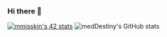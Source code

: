 ### Hi there 👋
<a href="https://github.com/oakoudad/badge42"><img src="https://badge.mediaplus.ma/greenbinary/mmisskin" alt="mmisskin's 42 stats" /></a>
![medDestiny's GitHub stats](https://github-readme-stats.vercel.app/api?username=medDestiny&theme=algolia&show_icons=true)

<!--
**medDestiny/medDestiny** is a ✨ _special_ ✨ repository because its `README.md` (this file) appears on your GitHub profile.

Here are some ideas to get you started:

- 🔭 I’m currently working on ...
- 🌱 I’m currently learning ...
- 👯 I’m looking to collaborate on ...
- 🤔 I’m looking for help with ...
- 💬 Ask me about ...
- 📫 How to reach me: ...
- 😄 Pronouns: ...
- ⚡ Fun fact: ...
-->


